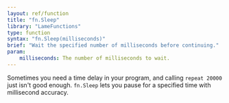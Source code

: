 ```yaml
---
layout: ref/function
title: "fn.Sleep"
library: "LameFunctions"
type: function
syntax: "fn.Sleep(milliseconds)"
brief: "Wait the specified number of milliseconds before continuing."
param:
    milliseconds: The number of milliseconds to wait.
---
```


Sometimes you need a time delay in your program, and calling `repeat 20000` 
just isn't good enough. `fn.Sleep` lets you pause for a specified time 
with millisecond accuracy.



